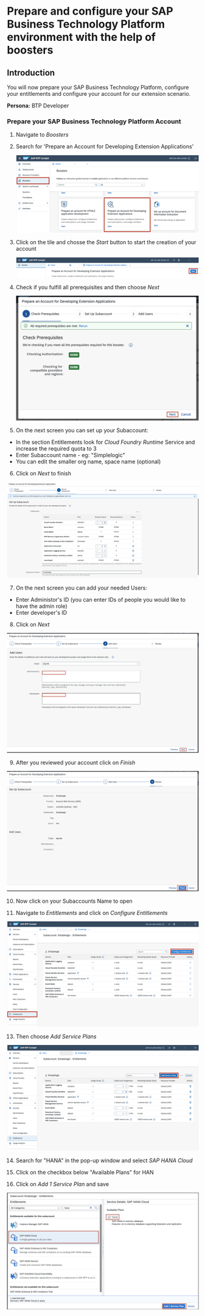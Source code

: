 # Prepare and configure your SAP Business Technology Platform environment with the help of boosters

## Introduction

You will now prepare your SAP Business Technology Platform, configure your entitlements and configure your account for our extension scenario.

**Persona:** BTP Developer

### Prepare your SAP Business Technology Platform Account

1. Navigate to *Boosters* 
2. Search for 'Prepare an Account for Developing Extension Applications'


   ![Search Booster](./images/booster1.png)

3. Click on the tile and chosse the *Start* button to start the creation of your account

   ![Start Booster](./images/booster2.png)


4. Check if you fulfill all prerequisites and then choose *Next*

   ![Check Booster](./images/booster3.png)
   
   
5. On the next screen you can set up your Subaccount: 

 - In the section Entitlements look for *Cloud Foundry Runtime* Service and increase the required quota to 3 
 - Enter Subaccount name - eg: "Simplelogic"
 - You can edit the smaller org name, space name (optional)
6. Click on *Next* to finish

  ![Enter name](./images/booster4.png)

7. On the next screen you can add your needed Users:
 - Enter Administor's ID (you can enter IDs of people you would like to have the admin role)
 - Enter developer's ID
8. Click on *Next*

 ![Add Users](./images/booster5.png)


9. After you reviewed your account click on *Finish* 

![Review Account](./images/booster6.png)

10. Now click on your Subaccounts Name to open 

12. Navigate to *Entitlements* and click on *Configure Entitlements* 

 ![Configure Entitlements](./images/booster7.png)

13. Then choose *Add Service Plans*

![Add Service Plans](./images/booster8.png)

14. Search for "HANA" in the pop-up window and select *SAP HANA Cloud*

15. Click on the checkbox below "Available Plans" for HAN

16. Click on *Add 1 Service Plan* and save

![Add Service Plan](./images/booster9.png)

